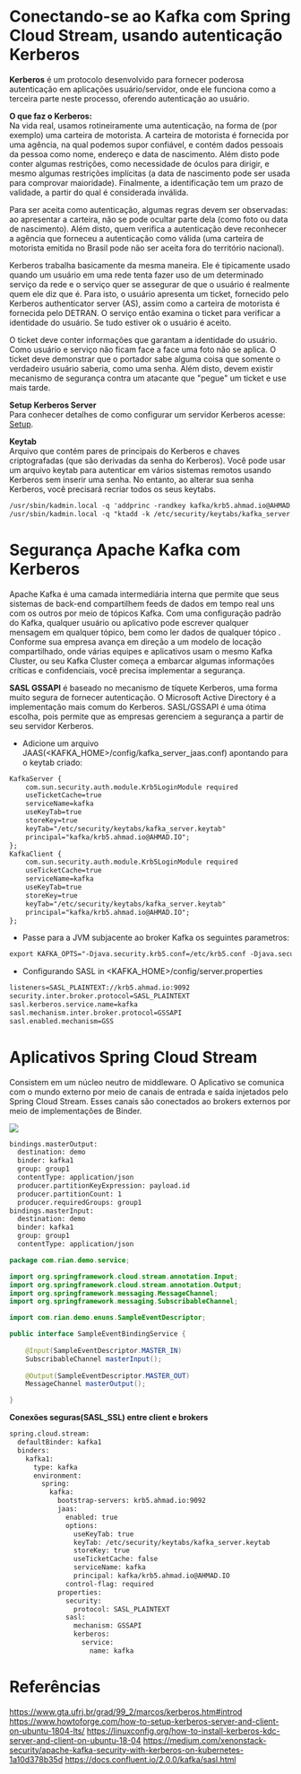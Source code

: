 # Conectando-se ao Kafka com Spring Cloud Stream, usando autenticação Kerberos

**Kerberos** é um protocolo desenvolvido para fornecer poderosa autenticação em aplicações usuário/servidor, onde ele funciona como a terceira parte neste processo, oferendo autenticação ao usuário.

**O que faz o Kerberos:** </br>
Na vida real, usamos rotineiramente uma autenticação, na forma de (por exemplo) uma carteira de motorista. A carteira de motorista é fornecida por uma agência, na qual podemos supor confiável, e contém dados pessoais da pessoa como nome, endereço e data de nascimento. Além disto pode conter algumas restrições, como necessidade de óculos para dirigir, e mesmo algumas restrições implícitas (a data de nascimento pode ser usada para comprovar maioridade). Finalmente, a identificação tem um prazo de validade, a partir do qual é considerada inválida.

Para ser aceita como autenticação, algumas regras devem ser observadas: ao apresentar a carteira, não se pode ocultar parte dela (como foto ou data de nascimento). Além disto, quem verifica a autenticação deve reconhecer a agência que forneceu a autenticação como válida (uma carteira de motorista emitida no Brasil pode não ser aceita fora do território nacional).

Kerberos trabalha basicamente da mesma maneira. Ele é tipicamente usado quando um usuário em uma rede tenta fazer uso de um determinado serviço da rede e o serviço quer se assegurar de que o usuário é realmente quem ele diz que é. Para isto, o usuário apresenta um ticket, fornecido pelo Kerberos authenticator server (AS), assim como a carteira de motorista é fornecida pelo DETRAN. O serviço então examina o ticket para verificar a identidade do usuário. Se tudo estiver ok o usuário é aceito.

O ticket deve conter informações que garantam a identidade do usuário. Como usuário e serviço não ficam face a face uma foto não se aplica. O ticket deve demonstrar que o portador sabe alguma coisa que somente o verdadeiro usuário saberia, como uma senha. Além disto, devem existir mecanismo de segurança contra um atacante que "pegue" um ticket e use mais tarde.

**Setup Kerberos Server**</br>
Para conhecer detalhes de como configurar um servidor Kerberos acesse: [Setup](https://www.howtoforge.com/how-to-setup-kerberos-server-and-client-on-ubuntu-1804-lts/).

**Keytab**</br>
Arquivo que contém pares de principais do Kerberos e chaves criptografadas (que são derivadas da senha do Kerberos). Você pode usar um arquivo keytab para autenticar em vários sistemas remotos usando Kerberos sem inserir uma senha. No entanto, ao alterar sua senha Kerberos, você precisará recriar todos os seus keytabs.

```xml
/usr/sbin/kadmin.local -q 'addprinc -randkey kafka/krb5.ahmad.io@AHMAD.IO'
/usr/sbin/kadmin.local -q "ktadd -k /etc/security/keytabs/kafka_server.keytab kafka/krb5.ahmad.io@AHMAD.IO"

```

# Segurança Apache Kafka com Kerberos
Apache Kafka é uma camada intermediária interna que permite que seus sistemas de back-end compartilhem feeds de dados em tempo real uns com os outros por meio de tópicos Kafka. Com uma configuração padrão do Kafka, qualquer usuário ou aplicativo pode escrever qualquer mensagem em qualquer tópico, bem como ler dados de qualquer tópico . Conforme sua empresa avança em direção a um modelo de locação compartilhado, onde várias equipes e aplicativos usam o mesmo Kafka Cluster, ou seu Kafka Cluster começa a embarcar algumas informações críticas e confidenciais, você precisa implementar a segurança.

**SASL GSSAPI** é baseado no mecanismo de tíquete Kerberos, uma forma muito segura de fornecer autenticação. O Microsoft Active Directory é a implementação mais comum do Kerberos. SASL/GSSAPI é uma ótima escolha, pois permite que as empresas gerenciem a segurança a partir de seu servidor Kerberos.

- Adicione um arquivo JAAS(<KAFKA_HOME>/config/kafka_server_jaas.conf) apontando para o keytab criado:

```xml
KafkaServer {
    com.sun.security.auth.module.Krb5LoginModule required
    useTicketCache=true
    serviceName=kafka
    useKeyTab=true
    storeKey=true
    keyTab="/etc/security/keytabs/kafka_server.keytab"
    principal="kafka/krb5.ahmad.io@AHMAD.IO";
};
KafkaClient {
    com.sun.security.auth.module.Krb5LoginModule required
    useTicketCache=true
    serviceName=kafka
    useKeyTab=true
    storeKey=true
    keyTab="/etc/security/keytabs/kafka_server.keytab"
    principal="kafka/krb5.ahmad.io@AHMAD.IO";
};
```
- Passe para a JVM subjacente ao broker Kafka os seguintes parametros:
```xml
export KAFKA_OPTS="-Djava.security.krb5.conf=/etc/krb5.conf -Djava.security.auth.login.config=/home/rian/kafka_2.12-2.8.0/config/kafka_server_jaas.conf"
```
- Configurando SASL in <KAFKA_HOME>/config/server.properties
```xml
listeners=SASL_PLAINTEXT://krb5.ahmad.io:9092
security.inter.broker.protocol=SASL_PLAINTEXT
sasl.kerberos.service.name=kafka
sasl.mechanism.inter.broker.protocol=GSSAPI
sasl.enabled.mechanism=GSS
```


# Aplicativos Spring Cloud Stream
Consistem em um núcleo neutro de middleware. O Aplicativo se comunica com o mundo externo por meio de canais de entrada e saída injetados pelo Spring Cloud Stream. Esses canais são conectados ao brokers externos por meio de implementações de Binder.

![](https://docs.spring.io/spring-cloud-stream/docs/1.0.0.RC1/reference/html/images/SCSt-with-binder.png)

```xml
bindings.masterOutput:
  destination: demo
  binder: kafka1
  group: group1
  contentType: application/json
  producer.partitionKeyExpression: payload.id
  producer.partitionCount: 1
  producer.requiredGroups: group1
bindings.masterInput:
  destination: demo
  binder: kafka1
  group: group1
  contentType: application/json

```
```java
package com.rian.demo.service;

import org.springframework.cloud.stream.annotation.Input;
import org.springframework.cloud.stream.annotation.Output;
import org.springframework.messaging.MessageChannel;
import org.springframework.messaging.SubscribableChannel;

import com.rian.demo.enuns.SampleEventDescriptor;

public interface SampleEventBindingService {
	
	@Input(SampleEventDescriptor.MASTER_IN)
	SubscribableChannel masterInput();
	
	@Output(SampleEventDescriptor.MASTER_OUT)
	MessageChannel masterOutput();

}
```
**Conexões seguras(SASL_SSL) entre client e brokers**
```xml
spring.cloud.stream:
  defaultBinder: kafka1
  binders:
    kafka1:
      type: kafka
      environment:
        spring:
          kafka:
            bootstrap-servers: krb5.ahmad.io:9092
            jaas:
              enabled: true
              options:
                useKeyTab: true
                keyTab: /etc/security/keytabs/kafka_server.keytab
                storeKey: true
                useTicketCache: false
                serviceName: kafka
                principal: kafka/krb5.ahmad.io@AHMAD.IO
              control-flag: required
            properties:
              security:
                protocol: SASL_PLAINTEXT
              sasl:
                mechanism: GSSAPI
                kerberos:
                  service:
                    name: kafka
```

# Referências
https://www.gta.ufrj.br/grad/99_2/marcos/kerberos.htm#introd
https://www.howtoforge.com/how-to-setup-kerberos-server-and-client-on-ubuntu-1804-lts/
https://linuxconfig.org/how-to-install-kerberos-kdc-server-and-client-on-ubuntu-18-04
https://medium.com/xenonstack-security/apache-kafka-security-with-kerberos-on-kubernetes-1a10d378b35d
https://docs.confluent.io/2.0.0/kafka/sasl.html

